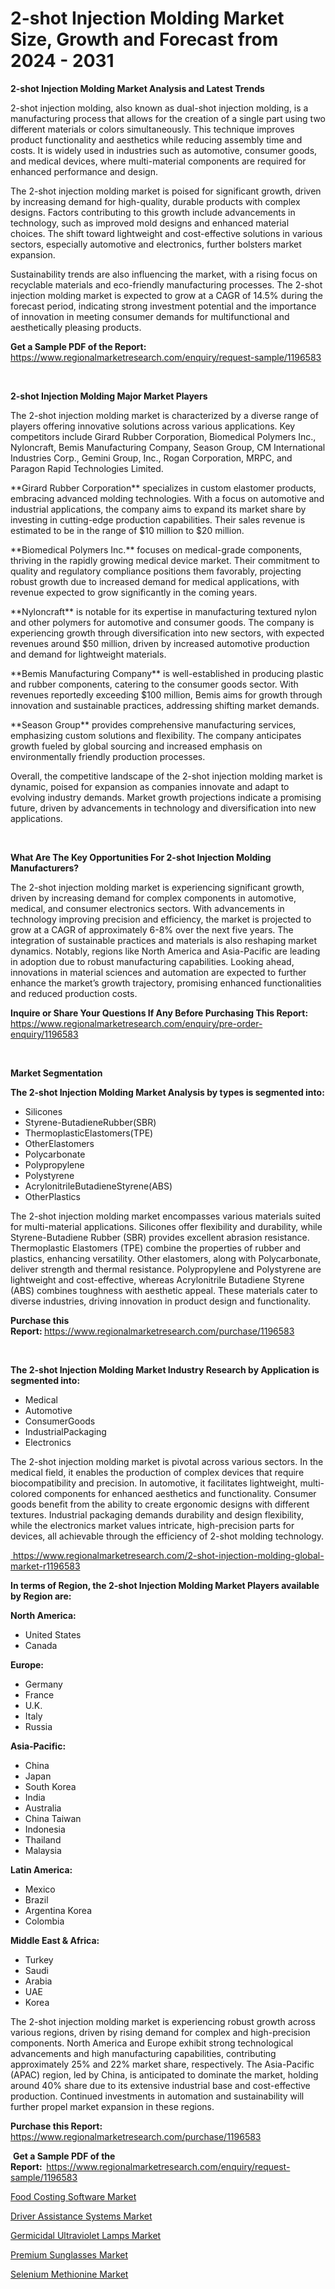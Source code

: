 <p><h1>2-shot Injection Molding Market Size, Growth and Forecast from 2024 - 2031</h1></p><p><strong>2-shot Injection Molding Market Analysis and Latest Trends</strong></p>
<p><p>2-shot injection molding, also known as dual-shot injection molding, is a manufacturing process that allows for the creation of a single part using two different materials or colors simultaneously. This technique improves product functionality and aesthetics while reducing assembly time and costs. It is widely used in industries such as automotive, consumer goods, and medical devices, where multi-material components are required for enhanced performance and design.</p><p>The 2-shot injection molding market is poised for significant growth, driven by increasing demand for high-quality, durable products with complex designs. Factors contributing to this growth include advancements in technology, such as improved mold designs and enhanced material choices. The shift toward lightweight and cost-effective solutions in various sectors, especially automotive and electronics, further bolsters market expansion.</p><p>Sustainability trends are also influencing the market, with a rising focus on recyclable materials and eco-friendly manufacturing processes. The 2-shot injection molding market is expected to grow at a CAGR of 14.5% during the forecast period, indicating strong investment potential and the importance of innovation in meeting consumer demands for multifunctional and aesthetically pleasing products.</p></p>
<p><strong>Get a Sample PDF of the Report:&nbsp;</strong> <a href="https://www.regionalmarketresearch.com/enquiry/request-sample/1196583">https://www.regionalmarketresearch.com/enquiry/request-sample/1196583</a></p>
<p>&nbsp;</p>
<p><strong>2-shot Injection Molding Major Market Players</strong></p>
<p><p>The 2-shot injection molding market is characterized by a diverse range of players offering innovative solutions across various applications. Key competitors include Girard Rubber Corporation, Biomedical Polymers Inc., Nyloncraft, Bemis Manufacturing Company, Season Group, CM International Industries Corp., Gemini Group, Inc., Rogan Corporation, MRPC, and Paragon Rapid Technologies Limited.</p><p>**Girard Rubber Corporation** specializes in custom elastomer products, embracing advanced molding technologies. With a focus on automotive and industrial applications, the company aims to expand its market share by investing in cutting-edge production capabilities. Their sales revenue is estimated to be in the range of $10 million to $20 million.</p><p>**Biomedical Polymers Inc.** focuses on medical-grade components, thriving in the rapidly growing medical device market. Their commitment to quality and regulatory compliance positions them favorably, projecting robust growth due to increased demand for medical applications, with revenue expected to grow significantly in the coming years.</p><p>**Nyloncraft** is notable for its expertise in manufacturing textured nylon and other polymers for automotive and consumer goods. The company is experiencing growth through diversification into new sectors, with expected revenues around $50 million, driven by increased automotive production and demand for lightweight materials.</p><p>**Bemis Manufacturing Company** is well-established in producing plastic and rubber components, catering to the consumer goods sector. With revenues reportedly exceeding $100 million, Bemis aims for growth through innovation and sustainable practices, addressing shifting market demands.</p><p>**Season Group** provides comprehensive manufacturing services, emphasizing custom solutions and flexibility. The company anticipates growth fueled by global sourcing and increased emphasis on environmentally friendly production processes.</p><p>Overall, the competitive landscape of the 2-shot injection molding market is dynamic, poised for expansion as companies innovate and adapt to evolving industry demands. Market growth projections indicate a promising future, driven by advancements in technology and diversification into new applications.</p></p>
<p>&nbsp;</p>
<p><strong>What Are The Key Opportunities For 2-shot Injection Molding Manufacturers?</strong></p>
<p><p>The 2-shot injection molding market is experiencing significant growth, driven by increasing demand for complex components in automotive, medical, and consumer electronics sectors. With advancements in technology improving precision and efficiency, the market is projected to grow at a CAGR of approximately 6-8% over the next five years. The integration of sustainable practices and materials is also reshaping market dynamics. Notably, regions like North America and Asia-Pacific are leading in adoption due to robust manufacturing capabilities. Looking ahead, innovations in material sciences and automation are expected to further enhance the market’s growth trajectory, promising enhanced functionalities and reduced production costs.</p></p>
<p><strong>Inquire or Share Your Questions If Any Before Purchasing This Report:</strong> <a href="https://www.regionalmarketresearch.com/enquiry/pre-order-enquiry/1196583">https://www.regionalmarketresearch.com/enquiry/pre-order-enquiry/1196583</a></p>
<p>&nbsp;</p>
<p><strong>Market Segmentation</strong></p>
<p><strong>The 2-shot Injection Molding Market Analysis by types is segmented into:</strong></p>
<p><ul><li>Silicones</li><li>Styrene-ButadieneRubber(SBR)</li><li>ThermoplasticElastomers(TPE)</li><li>OtherElastomers</li><li>Polycarbonate</li><li>Polypropylene</li><li>Polystyrene</li><li>AcrylonitrileButadieneStyrene(ABS)</li><li>OtherPlastics</li></ul></p>
<p><p>The 2-shot injection molding market encompasses various materials suited for multi-material applications. Silicones offer flexibility and durability, while Styrene-Butadiene Rubber (SBR) provides excellent abrasion resistance. Thermoplastic Elastomers (TPE) combine the properties of rubber and plastics, enhancing versatility. Other elastomers, along with Polycarbonate, deliver strength and thermal resistance. Polypropylene and Polystyrene are lightweight and cost-effective, whereas Acrylonitrile Butadiene Styrene (ABS) combines toughness with aesthetic appeal. These materials cater to diverse industries, driving innovation in product design and functionality.</p></p>
<p><strong>Purchase this Report:&nbsp;</strong><a href="https://www.regionalmarketresearch.com/purchase/1196583">https://www.regionalmarketresearch.com/purchase/1196583</a></p>
<p>&nbsp;</p>
<p><strong>The 2-shot Injection Molding Market Industry Research by Application is segmented into:</strong></p>
<p><ul><li>Medical</li><li>Automotive</li><li>ConsumerGoods</li><li>IndustrialPackaging</li><li>Electronics</li></ul></p>
<p><p>The 2-shot injection molding market is pivotal across various sectors. In the medical field, it enables the production of complex devices that require biocompatibility and precision. In automotive, it facilitates lightweight, multi-colored components for enhanced aesthetics and functionality. Consumer goods benefit from the ability to create ergonomic designs with different textures. Industrial packaging demands durability and design flexibility, while the electronics market values intricate, high-precision parts for devices, all achievable through the efficiency of 2-shot molding technology.</p></p>
<p><a href="https://www.regionalmarketresearch.com/2-shot-injection-molding-global-market-r1196583">&nbsp;https://www.regionalmarketresearch.com/2-shot-injection-molding-global-market-r1196583</a></p>
<p><strong>In terms of Region, the 2-shot Injection Molding Market Players available by Region are:</strong></p>
<p>
    <p> <strong> North America: </strong>
        <ul>
            <li>United States</li>
            <li>Canada</li>
        </ul>
        </p> 
    <p> <strong> Europe: </strong>
        <ul>
            <li>Germany</li>
            <li>France</li>
            <li>U.K.</li>
            <li>Italy</li>
            <li>Russia</li>
        </ul>
        </p> 
    <p> <strong> Asia-Pacific: </strong>
        <ul>
            <li>China</li>
            <li>Japan</li>
            <li>South Korea</li>
            <li>India</li>
            <li>Australia</li>
            <li>China Taiwan</li>
            <li>Indonesia</li>
            <li>Thailand</li>
            <li>Malaysia</li>
        </ul>
        </p> 
    <p> <strong> Latin America: </strong>
        <ul>
            <li>Mexico</li>
            <li>Brazil</li>
            <li>Argentina Korea</li>
            <li>Colombia</li>
        </ul>
        </p> 
    <p> <strong> Middle East & Africa: </strong>
        <ul>
            <li>Turkey</li>
            <li>Saudi</li>
            <li>Arabia</li>
            <li>UAE</li>
            <li>Korea</li>
        </ul>
    </p>
    </p>
<p><p>The 2-shot injection molding market is experiencing robust growth across various regions, driven by rising demand for complex and high-precision components. North America and Europe exhibit strong technological advancements and high manufacturing capabilities, contributing approximately 25% and 22% market share, respectively. The Asia-Pacific (APAC) region, led by China, is anticipated to dominate the market, holding around 40% share due to its extensive industrial base and cost-effective production. Continued investments in automation and sustainability will further propel market expansion in these regions.</p></p>
<p><strong>Purchase this Report: </strong><a href="https://www.regionalmarketresearch.com/purchase/1196583">https://www.regionalmarketresearch.com/purchase/1196583</a></p>
<p>&nbsp;<strong>Get a Sample PDF of the Report:&nbsp;&nbsp;</strong><a href="https://www.regionalmarketresearch.com/enquiry/request-sample/1196583">https://www.regionalmarketresearch.com/enquiry/request-sample/1196583</a></p>
<p><strong></strong></p>
<p><p><a href="https://issuu.com/reportprime-2/docs/food-costing-software-market-size-2_b908910ac8b6b9">Food Costing Software Market</a></p><p><a href="https://medium.com/@tffpskgy95/global-driver-assistance-systems-market-sector-2024-2031-market-metrics-and-market-strategic-7445374e12f3?postPublishedType=repub">Driver Assistance Systems Market</a></p><p><a href="https://www.linkedin.com/pulse/global-germicidal-ultraviolet-lamps-market-trends-forecasts-strategic-c3ere?trackingId=SPtfqW3bTVudoytuU4xUBA%3D%3D">Germicidal Ultraviolet Lamps Market</a></p><p><a href="https://medium.com/@tffpskgy95/premium-sunglasses-market-outlook-complete-industry-analysis-2024-to-2031-3fc194bfa5d6?postPublishedType=repub">Premium Sunglasses Market</a></p><p><a href="https://issuu.com/reportprime-2/docs/selenium-methionine-market-size-203_0001f0c1a2de52">Selenium Methionine Market</a></p></p>